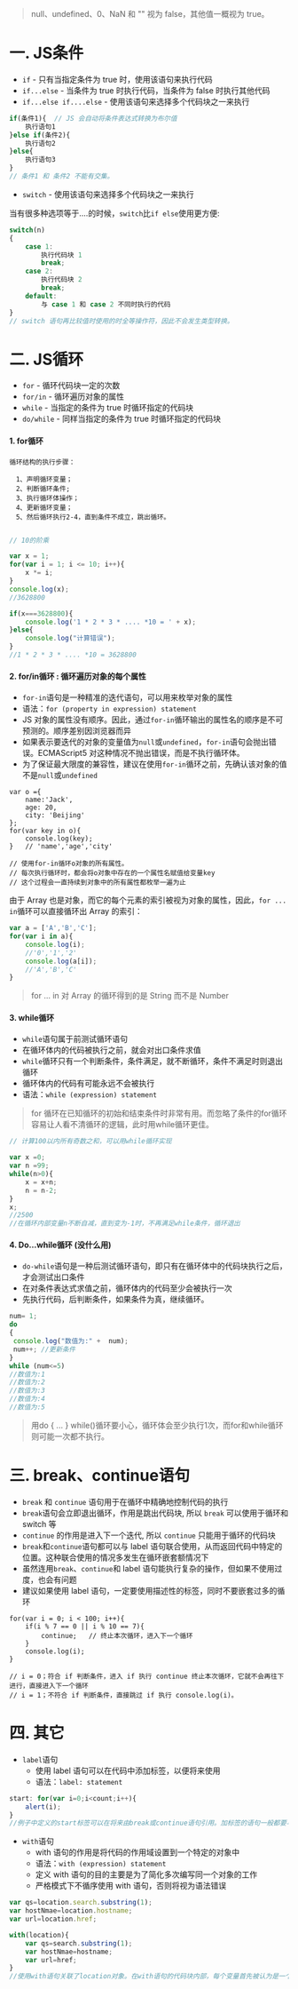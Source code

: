 >null、undefined、0、NaN 和 "" 视为 false，其他值一概视为 true。

# 一. JS条件

- `if`  - 只有当指定条件为 true 时，使用该语句来执行代码
- `if...else`  - 当条件为 true 时执行代码，当条件为 false 时执行其他代码
- `if...else if....else` - 使用该语句来选择多个代码块之一来执行

```js
if(条件1){  // JS 会自动将条件表达式转换为布尔值 
    执行语句1
}else if(条件2){
    执行语句2
}else{
    执行语句3
}
// 条件1 和 条件2 不能有交集。
```
- `switch`  - 使用该语句来选择多个代码块之一来执行

当有很多种选项等于....的时候，`switch`比`if else`使用更方便:
```javascript
switch(n)
{
    case 1: 
        执行代码块 1
        break;
    case 2:
        执行代码块 2
        break;
    default:
        与 case 1 和 case 2 不同时执行的代码
}
// switch 语句再比较值时使用的时全等操作符，因此不会发生类型转换。
```

# 二. JS循环

- `for` - 循环代码块一定的次数
- `for/in` - 循环遍历对象的属性
- `while` - 当指定的条件为 true 时循环指定的代码块
- `do/while` - 同样当指定的条件为 true 时循环指定的代码块

#### 1. for循环

```
循环结构的执行步骤：　

　1、声明循环变量；
　2、判断循环条件;
　3、执行循环体操作；
　4、更新循环变量；
　5、然后循环执行2-4，直到条件不成立，跳出循环。
```

```javascript

// 10的阶乘

var x = 1;
for(var i = 1; i <= 10; i++){
	x *= i;
}
console.log(x);
//3628800

if(x===3628800){
	console.log('1 * 2 * 3 * .... *10 = ' + x);
}else{
	console.log("计算错误");
}
//1 * 2 * 3 * .... *10 = 3628800
```

#### 2. for/in循环 : 循环遍历对象的每个属性
- `for-in`语句是一种精准的迭代语句，可以用来枚举对象的属性
- 语法：`for (property in expression) statement`
- JS 对象的属性没有顺序。因此，通过`for-in`循环输出的属性名的顺序是不可预测的。顺序差别因浏览器而异
- 如果表示要迭代的对象的变量值为`null`或`undefined`，`for-in`语句会抛出错误。ECMAScript5 对这种情况不抛出错误，而是不执行循环体。
- 为了保证最大限度的兼容性，建议在使用`for-in`循环之前，先确认该对象的值不是`null`或`undefined`

```JS
var o ={
	name:'Jack',
	age: 20,
	city: 'Beijing'
};
for(var key in o){
	console.log(key);
}   // 'name','age','city'

// 使用for-in循环o对象的所有属性。
// 每次执行循环时，都会将o对象中存在的一个属性名赋值给变量key
// 这个过程会一直持续到对象中的所有属性都枚举一遍为止
```

由于 Array 也是对象，而它的每个元素的索引被视为对象的属性，因此，`for ... in`循环可以直接循环出 Array 的索引：

```javascript
var a = ['A','B','C'];
for(var i in a){
	console.log(i);
	//'0','1','2'
	console.log(a[i]);
	//'A','B','C'
}
```
> for ... in 对 Array 的循环得到的是 String 而不是 Number

#### 3. while循环
- `while`语句属于前测试循环语句
- 在循环体内的代码被执行之前，就会对出口条件求值
- `while`循环只有一个判断条件，条件满足，就不断循环，条件不满足时则退出循环
- 循环体内的代码有可能永远不会被执行
- 语法：`while (expression) statement`

> for 循环在已知循环的初始和结束条件时非常有用。而忽略了条件的for循环容易让人看不清循环的逻辑，此时用while循环更佳。

```JavaScript
// 计算100以内所有奇数之和，可以用while循环实现

var x =0;
var n =99;
while(n>0){
	x = x+n;
	n = n-2;
}
x;
//2500
//在循环内部变量n不断自减，直到变为-1时，不再满足while条件，循环退出

```

#### 4. Do...while循环  (没什么用)
- `do-while`语句是一种后测试循环语句，即只有在循环体中的代码块执行之后，才会测试出口条件
- 在对条件表达式求值之前，循环体内的代码至少会被执行一次
- 先执行代码，后判断条件，如果条件为真，继续循环。

```JavaScript
num= 1;
do
{
 console.log("数值为:" +  num);
 num++; //更新条件
}
while (num<=5)
//数值为:1
//数值为:2
//数值为:3
//数值为:4
//数值为:5

```

>用do { ... } while()循环要小心，循环体会至少执行1次，而for和while循环则可能一次都不执行。

# 三. break、continue语句
- `break` 和 `continue` 语句用于在循环中精确地控制代码的执行
- `break`语句会立即退出循环，作用是跳出代码块, 所以 `break` 可以使用于循环和 switch 等
- `continue` 的作用是进入下一个迭代, 所以 `continue` 只能用于循环的代码块
- `break`和`continue`语句都可以与 label 语句联合使用，从而返回代码中特定的位置。这种联合使用的情况多发生在循环嵌套额情况下
- 虽然连用`break`、`continue`和 label 语句能执行复杂的操作，但如果不使用过度，也会有问题
- 建议如果使用 label 语句，一定要使用描述性的标签，同时不要嵌套过多的循环


```JS
for(var i = 0; i < 100; i++){
    if(i % 7 == 0 || i % 10 == 7){
        continue;   // 终止本次循环，进入下一个循环
    }
    console.log(i);
}

// i = 0；符合 if 判断条件，进入 if 执行 continue 终止本次循环，它就不会再往下进行，直接进入下一个循环 
// i = 1；不符合 if 判断条件，直接跳过 if 执行 console.log(i)。

```
# 四. 其它
- `label`语句
    - 使用 label 语句可以在代码中添加标签，以便将来使用
    - 语法：`label: statement`

```js
start: for(var i=0;i<count;i++){
	alert(i);
}
//例子中定义的start标签可以在将来由break或continue语句引用。加标签的语句一般都要与for语句等循环语句配合使用

```
- `with`语句
    - with 语句的作用是将代码的作用域设置到一个特定的对象中
    - 语法：`with (expression) statement`
    - 定义 with 语句的目的主要是为了简化多次编写同一个对象的工作
    - 严格模式下不循序使用 with 语句，否则将视为语法错误

```js
var qs=location.search.substring(1);
var hostNmae=location.hostname;
var url=location.href;

```
```js
with(location){ 
    var qs=search.substring(1); 
    var hostNmae=hostname; 
    var url=href; 
} 
//使用with语句关联了location对象。在with语句的代码块内部，每个变量首先被认为是一个局部变量，如果在局部变量的内部找不到该变量的定义，就会查询location对象中是否有同名的属性。如果发现了同名的属性，则以location对象属性的值作为变量的值
```
